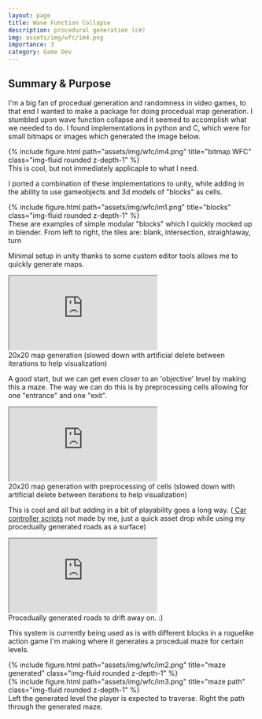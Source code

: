 ```yaml
---
layout: page
title: Wave Function Collapse
description: procedural generation (c#)
img: assets/img/wfc/im4.png
importance: 3
category: Game Dev
---
```


<!-- 

https://youtu.be/Cvgw9HQMHIg - unity wave function collapse driving

https://youtu.be/Wm6Zpu6kttw - unity wave function collapse preprocessing

https://youtu.be/zTKVSR4AcPs - unity wave function collapse (not preprocessed)

 -->

## Summary & Purpose
 I'm a big fan of procedual generation and randomness in video games, to that end I wanted to make a package for doing procedual map generation. I stumbled upon wave function collapse and it seemed to accomplish what we needed to do. I found implementations in python and C, which were for small bitmaps or images which generated the image below.

 <div class="row">
    <div class="col-sm mt-3 mt-md-0">
        {% include figure.html path="assets/img/wfc/im4.png" title="bitmap WFC" class="img-fluid rounded z-depth-1" %}
    </div>
</div>
<div class="caption">
    This is cool, but not immediately applicaple to what I need.
</div>

I ported a combination of these implementations to unity, while adding in the ability to use gameobjects and 3d models of "blocks" as cells. 

 <div class="row">
    <div class="col-sm mt-3 mt-md-0">
        {% include figure.html path="assets/img/wfc/im1.png" title="blocks" class="img-fluid rounded z-depth-1" %}
    </div>
</div>
<div class="caption">
    These are examples of simple modular "blocks" which I quickly mocked up in blender. From left to right, the tiles are: blank, intersection, straightaway, turn
</div>

Minimal setup in unity thanks to some custom editor tools allows me to quickly generate maps. 

<div class="row">
    <div class="col-sm mt-3 mt-md-0">
        <div class="embed-responsive embed-responsive-16by9">
        <iframe class="embed-responsive-item" src="https://www.youtube.com/embed/zTKVSR4AcPs" allowfullscreen></iframe>
        </div>
    </div>
</div>
<div class="caption">
    20x20 map generation (slowed down with artificial delete between iterations to help visualization)
</div>

A good start, but we can get even closer to an 'objective' level by making this a maze. The way we can do this is by preprocessing cells allowing for one "entrance" and one "exit". 

<div class="row">
    <div class="col-sm mt-3 mt-md-0">
        <div class="embed-responsive embed-responsive-16by9">
        <iframe class="embed-responsive-item" src="https://www.youtube.com/embed/Wm6Zpu6kttw" allowfullscreen></iframe>
        </div>
    </div>
</div>
<div class="caption">
    20x20 map generation with preprocessing of cells (slowed down with artificial delete between iterations to help visualization)
</div>

This is cool and all but adding in a bit of playability goes a long way.
(<a href="https://assetstore.unity.com/packages/tools/physics/prometeo-car-controller-209444"> Car controller scripts</a> not made by me, just a quick asset drop while using my procedually generated roads as a surface) 

<div class="row">
    <div class="col-sm mt-3 mt-md-0">
        <div class="embed-responsive embed-responsive-16by9">
        <iframe class="embed-responsive-item" src="https://www.youtube.com/embed/Cvgw9HQMHIg" allowfullscreen></iframe>
        </div>
    </div>
</div>
<div class="caption">
    Procedually generated roads to drift away on. :)
</div>


This system is currently being used as is with different blocks in a roguelike action game I'm making where it generates a procedual maze for certain levels.

<div class="row">
    <div class="col-sm-6 mt-3 mt-md-0">
        {% include figure.html path="assets/img/wfc/im2.png" title="maze generated" class="img-fluid rounded z-depth-1" %}
    </div>
    <div class="col-sm-6 mt-3 mt-md-0">
        {% include figure.html path="assets/img/wfc/im3.png" title="maze path" class="img-fluid rounded z-depth-1" %}
    </div>
</div>
<div class="caption">
    Left the generated level the player is expected to traverse. Right the path through the generated maze. 
</div>